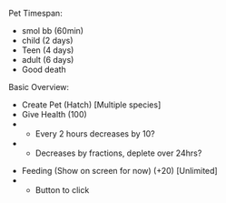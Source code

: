 Pet Timespan:
 - smol bb (60min)
 - child (2 days)
 - Teen (4 days)
 - adult (6 days)
 - Good death

Basic Overview:
 - Create Pet (Hatch) [Multiple species]
 - Give Health (100) 
 - - Every 2 hours decreases by 10?
 - - Decreases by fractions, deplete over 24hrs?
 <!-- - Give Happiness (100 or 5 smiles) -->
 <!-- - - Once happiness depleted, negative effects come into play -->
 <!-- - - Petting? -->
 <!-- - - Playing Games -->
 <!-- - - Poops more with low happiness -->
 <!-- - - Sickness/Medicine/Overeating -->
 <!-- - - Clean the poop? -->
 - Feeding (Show on screen for now) (+20) [Unlimited]
 - - Button to click
 <!-- - - Overfeeding? Can make sick. Make things go faster -->

 <!-- - Sleep? -->

 <!-- Dies after health depletes!! -->

 <!-- - Stats Module -->
 <!-- - - Age, Stuff -->